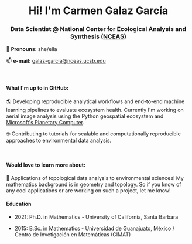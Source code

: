 <h1 align="center">Hi! I'm Carmen Galaz García </h1>
<h3 align="center">Data Scientist @ National Center for Ecological Analysis and Synthesis (<a href=https://www.nceas.ucsb.edu)>NCEAS</a>)</h3>


🍃 <b>Pronouns:</b> she/ella

📫 <b>e-mail:</b> galaz-garcia@nceas.ucsb.edu

<br>
<h4>What I'm up to  in GitHub: </h4>

🌎 Developing reproducible analytical workflows and end-to-end machine learning pipelines to evaluate ecosystem health.
Currently I'm working on aerial image analysis using the Python geospatial ecosystem and <a href=https://planetarycomputer.microsoft.com> Microsoft's Planetary Computer</a>.

🤓 Contributing to tutorials for scalable and computationally reproducible approaches to environmental data analysis.

<br>

<h4>Would love to learn more about:</h4>
💬 Applications of topological data analysis to environmental sciences! My mathematics background is in geometry and topology. So if you know of any cool applications or are working on such a project, let me know!


<br>

<h4>Education</h4>

- 2021: Ph.D. in Mathematics - University of California, Santa Barbara

- 2015: B.Sc. in Mathematics - Universidad de Guanajuato, México / Centro de Invetigación en Matemáticas (CIMAT)


<!--
Here are some ideas to get you started:
- 🔭 I’m currently working on ...
- 🌱 I’m currently learning ...
- 👯 I’m looking to collaborate on ...
- 🤔 I’m looking for help with ...
- 💬 Ask me about ...
- 📫 How to reach me: ...
- 😄 Pronouns: ...
- ⚡ Fun fact: ...
-->
